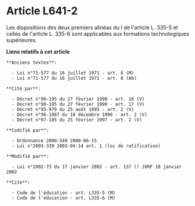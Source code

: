 # Article L641-2

Les dispositions des deux premiers alinéas du I de l'article L. 335-5 et celles de l'article L. 335-6 sont applicables aux
formations technologiques supérieures.

**Liens relatifs à cet article**

	**Anciens textes**:

	  - Loi n°71-577 du 16 juillet 1971 - art. 8 (M)
	  - Loi n°71-577 du 16 juillet 1971 - art. 8 (Ab)

	**Cité par**:

	  - Décret n°90-195 du 27 février 1990 - art. 16 (V)
	  - Décret n°90-195 du 27 février 1990 - art. 17 (V)
	  - Décret n°95-979 du 25 août 1995 - art. 2 (V)
	  - Décret n°96-1087 du 10 décembre 1996 - art. 2 (V)
	  - Décret n°97-185 du 25 février 1997 - art. 2 (V)

	**Codifié par**:

	  - Ordonnance 2000-549 2000-06-15
	  - Loi n°2003-339 2003-04-14 art. 1 (loi de ratification)

	**Modifié par**:

	  - Loi n°2002-73 du 17 janvier 2002 - art. 137 () JORF 18 janvier 2002

	**Cite**:

	  - Code de l'éducation - art. L335-5 (M)
	  - Code de l'éducation - art. L335-6 (M)
